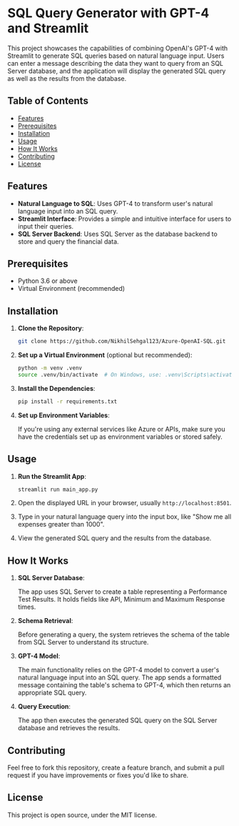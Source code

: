 # SQL Query Generator with GPT-4 and Streamlit

This project showcases the capabilities of combining OpenAI's GPT-4 with Streamlit to generate SQL queries based on natural language input. Users can enter a message describing the data they want to query from an SQL Server database, and the application will display the generated SQL query as well as the results from the database.

## Table of Contents

- [Features](#features)
- [Prerequisites](#prerequisites)
- [Installation](#installation)
- [Usage](#usage)
- [How It Works](#how-it-works)
- [Contributing](#contributing)
- [License](#license)

## Features

- **Natural Language to SQL**: Uses GPT-4 to transform user's natural language input into an SQL query.
- **Streamlit Interface**: Provides a simple and intuitive interface for users to input their queries.
- **SQL Server Backend**: Uses SQL Server as the database backend to store and query the financial data.
  
## Prerequisites

- Python 3.6 or above
- Virtual Environment (recommended)

## Installation

1. **Clone the Repository**:
    ```bash
    git clone https://github.com/NikhilSehgal123/Azure-OpenAI-SQL.git
    ```

2. **Set up a Virtual Environment** (optional but recommended):
    ```bash
    python -m venv .venv
    source .venv/bin/activate  # On Windows, use: .venv\Scripts\activate
    ```

3. **Install the Dependencies**:
    ```bash
    pip install -r requirements.txt
    ```

4. **Set up Environment Variables**:
   
   If you're using any external services like Azure or APIs, make sure you have the credentials set up as environment variables or stored safely.

## Usage

1. **Run the Streamlit App**:
    ```bash
    streamlit run main_app.py
    ```

2. Open the displayed URL in your browser, usually `http://localhost:8501`.

3. Type in your natural language query into the input box, like "Show me all expenses greater than 1000".

4. View the generated SQL query and the results from the database.

## How It Works

1. **SQL Server Database**:

   The app uses SQL Server to create a table representing a Performance Test Results. It holds fields like API, Minimum and Maximum Response times.

2. **Schema Retrieval**:

   Before generating a query, the system retrieves the schema of the table from SQL Server to understand its structure.

3. **GPT-4 Model**:

   The main functionality relies on the GPT-4 model to convert a user's natural language input into an SQL query. The app sends a formatted message containing the table's schema to GPT-4, which then returns an appropriate SQL query.

4. **Query Execution**:

   The app then executes the generated SQL query on the SQL Server database and retrieves the results.

## Contributing

Feel free to fork this repository, create a feature branch, and submit a pull request if you have improvements or fixes you'd like to share.

## License

This project is open source, under the MIT license.
